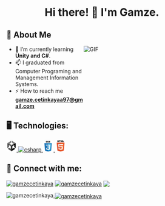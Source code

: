 ### <h1 align="center"> Hi there! 👋 I'm Gamze. </h1>

## 👩 About Me
<img align="right" alt="GIF" src="https://media2.giphy.com/media/26BGIqWh2R1fi6JDa/giphy.gif?cid=ecf05e47gzetq8chx98qq44mpecr4dxwaqbgsf1sgoqfocng&rid=giphy.gif&ct=g" width="300" height="220" />

- 🌱 I’m currently learning **Unity and C#**.
- 📫 I graduated from Computer Programing and Management Information Systems.
- ⚡ How to reach me **gamze.cetinkayaa97@gmail.com**

## 🖥 Technologies:
<p align="left"> 
<a href="https://unity.com/" target="_blank"> <img src="https://github.com/devicons/devicon/blob/master/icons/unity/unity-original.svg" alt="unity" width="27" height="30"/> </a>  
<a href="https://docs.microsoft.com/en-us/dotnet/csharp/" target="_blank"> <img src="https://seeklogo.com/images/C/c-sharp-c-logo-02F17714BA-seeklogo.com.png" alt="csharp" width="27" height="30"/> </a>
<a href="https://www.w3schools.com/css/" target="_blank"> <img src="https://raw.githubusercontent.com/devicons/devicon/master/icons/css3/css3-original-wordmark.svg" alt="css3" width="28" height="28"/> </a> 
<a href="https://www.w3.org/html/" target="_blank"> <img src="https://raw.githubusercontent.com/devicons/devicon/master/icons/html5/html5-original-wordmark.svg" alt="html5" width="30" height="30"/> </a> 

## 🔗 Connect with me:
<p align="left">
<a href="https://www.linkedin.com/in/gamzecetinkaya/" target="blank"><img align="center" src="https://velanovascular.com/wp-content/uploads/2020/06/LinkedIn.png" alt="gamzecetinkaya" height="30" width="30" /></a>
<a href="https://instagram.com/gamzeyelizcetinkaya" target="blank"><img align="center" src="https://upload.wikimedia.org/wikipedia/commons/thumb/e/e7/Instagram_logo_2016.svg/1200px-Instagram_logo_2016.svg.png" alt="gamzecetinkaya" height="30" width="30" /></a>
<a href="mailto:gamze.cetinkayaa97@gmail.com"> <img align="center" src="https://img.icons8.com/fluent/48/000000/gmail.png" width="3.5%"/>
</p>


<p><img align="left" src="https://github-readme-stats.vercel.app/api/top-langs?username=gamzecetinkaya&show_icons=true&theme=radical&locale=en&layout=compact" alt="gamzecetinkaya" /></p>

<p>&nbsp;<img align="center" src="https://github-readme-stats.vercel.app/api?username=gamzecetinkaya&show_icons=true&theme=dark&locale=en" alt="gamzecetinkaya" width="50%" /></p>


